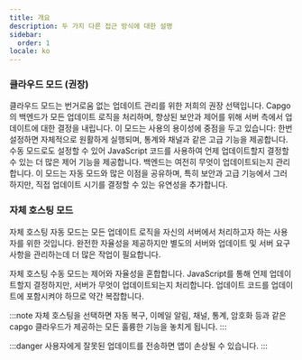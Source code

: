```yaml
---
title: 개요
description: 두 가지 다른 접근 방식에 대한 설명
sidebar:
  order: 1
locale: ko
---
```


### 클라우드 모드 (권장)
클라우드 모드는 번거로움 없는 업데이트 관리를 위한 저희의 권장 선택입니다. Capgo의 백엔드가 모든 업데이트 로직을 처리하며, 향상된 보안과 제어를 위해 서버 측에서 업데이트에 대한 결정을 내립니다. 이 모드는 사용의 용이성에 중점을 두고 있습니다: 한번 설정하면 자체적으로 원활하게 실행되며, 통계와 채널과 같은 고급 기능을 제공합니다. 수동 모드로도 설정할 수 있어 JavaScript 코드를 사용하여 언제 업데이트할지 결정할 수 있는 더 많은 제어 기능을 제공합니다. 백엔드는 여전히 무엇이 업데이트되는지 관리합니다. 이 모드는 자동 모드와 많은 이점을 공유하며, 특히 보안과 고급 기능에서 그러하지만, 직접 업데이트 시기를 결정할 수 있는 유연성을 추가합니다.

### 자체 호스팅 모드

자체 호스팅 자동 모드는 모든 업데이트 로직을 자신의 서버에서 처리하고자 하는 사용자를 위한 것입니다. 완전한 자율성을 제공하지만 별도의 서버와 업데이트 및 서버 요구사항을 관리하는데 더 많은 작업이 필요합니다.

자체 호스팅 수동 모드는 제어와 자율성을 혼합합니다. JavaScript를 통해 언제 업데이트할지 결정하지만, 서버가 무엇이 업데이트되는지 처리합니다. 업데이트 코드를 업데이트에 포함시켜야 하므로 약간 복잡합니다.

:::note
자체 호스팅을 선택하면 자동 복구, 이메일 알림, 채널, 통계, 암호화 등과 같은 capgo 클라우드가 제공하는 모든 훌륭한 기능을 놓치게 됩니다.
:::

:::danger
사용자에게 잘못된 업데이트를 전송하면 앱이 손상될 수 있습니다.
:::